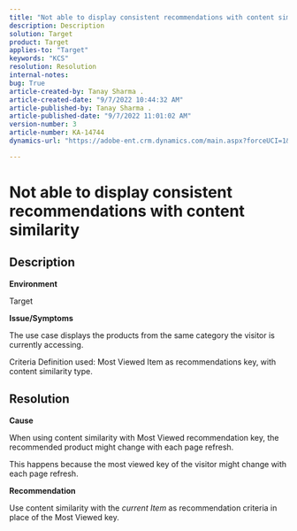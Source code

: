 ```yaml
---
title: "Not able to display consistent recommendations with content similarity"
description: Description
solution: Target
product: Target
applies-to: "Target"
keywords: "KCS"
resolution: Resolution
internal-notes: 
bug: True
article-created-by: Tanay Sharma .
article-created-date: "9/7/2022 10:44:32 AM"
article-published-by: Tanay Sharma .
article-published-date: "9/7/2022 11:01:02 AM"
version-number: 3
article-number: KA-14744
dynamics-url: "https://adobe-ent.crm.dynamics.com/main.aspx?forceUCI=1&pagetype=entityrecord&etn=knowledgearticle&id=d1bc1008-9a2e-ed11-9db1-002248086735"

---
```

# Not able to display consistent recommendations with content similarity

## Description


<b>Environment</b>

Target



<b>Issue/Symptoms</b>

The use case displays the products from the same category the visitor is currently accessing.

Criteria Definition used: Most Viewed Item as recommendations key, with content similarity type.


## Resolution


<b>Cause</b>

When using content similarity with Most Viewed recommendation key, the recommended product might change with each page refresh.

This happens because the most viewed key of the visitor might change with each page refresh.



<b>Recommendation</b>

Use content similarity with the *current Item* as recommendation criteria in place of the Most Viewed key.
